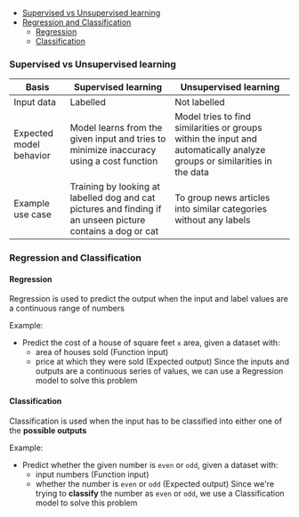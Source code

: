 - [Supervised vs Unsupervised learning](#supervised-vs-unsupervised-learning)
- [Regression and Classification](#regression-and-classification)
  - [Regression](#regression)
  - [Classification](#classification)

### Supervised vs Unsupervised learning

| Basis                   | Supervised learning                                                                                         | Unsupervised learning                                                                                                    |
| ----------------------- | ----------------------------------------------------------------------------------------------------------- | ------------------------------------------------------------------------------------------------------------------------ |
| Input data              | Labelled                                                                                                    | Not labelled                                                                                                             |
| Expected model behavior | Model learns from the given input and tries to minimize inaccuracy using a cost function                    | Model tries to find similarities or groups within the input and automatically analyze groups or similarities in the data |
| Example use case        | Training by looking at labelled dog and cat pictures and finding if an unseen picture contains a dog or cat | To group news articles into similar categories without any labels                                                        |

### Regression and Classification

#### Regression

Regression is used to predict the output when the input and label values are a continuous range of numbers

Example:

-   Predict the cost of a house of square feet `x` area, given a dataset with:
    -   area of houses sold (Function input)
    -   price at which they were sold (Expected output)
    Since the inputs and outputs are a continuous series of values, we can use a Regression model to solve this problem


#### Classification

Classification is used when the input has to be classified into either one of the **possible outputs**

Example:
-   Predict whether the given number is `even` or `odd`, given a dataset with:
    -   input numbers (Function input)
    -   whether the number is `even` or `odd` (Expected output)
    Since we're trying to **classify** the number as `even` or `odd`, we use a Classification model to solve this problem